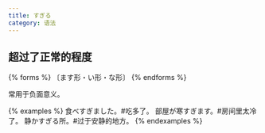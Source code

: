 ```yaml
---
title: すぎる
category: 语法
---
```


## 超过了正常的程度

{% forms %}
〔ます形・い形・な形〕
{% endforms %}

常用于负面意义。

{% examples %}
食べすぎました。#吃多了。
部屋が寒すぎます。#房间里太冷了。
静かすぎる所。#过于安静的地方。
{% endexamples %}
